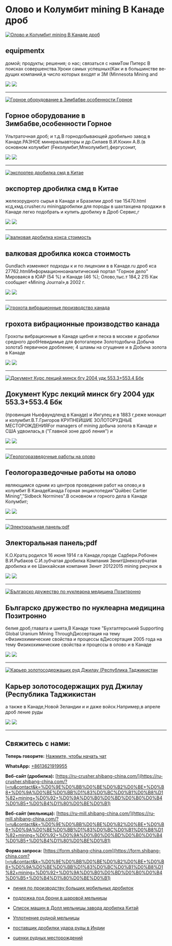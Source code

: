# Олово и Колумбит mining В Канаде дроб

<a href="https://swt.shibang-china.com/?l=ru&img&k=%D0%9E%D0%BB%D0%BE%D0%B2%D0%BE+%D0%B8+%D0%9A%D0%BE%D0%BB%D1%83%D0%BC%D0%B1%D0%B8%D1%82+mining+%D0%92+%D0%9A%D0%B0%D0%BD%D0%B0%D0%B4%D0%B5+%D0%B4%D1%80%D0%BE%D0%B1" target="_blank">![Олово и Колумбит mining В Канаде дроб](http://static.shibang-china.com/all-800x300/460.jpg)</a>

## equipmentx
домой; продукты; решения; о нас; связаться с намиТом Питерс В поисках совершенства.Уроки самых успешных(Как и в большинстве ве­дущих компаний,в число которых входят и 3M (Minnesota Mining and


<a href="https://whatsapp.shibangsoft.com/WhatsApp.php" target="_blank" title="WhatsApp">![](http://static.shibang-china.com/icon/whatsapp.png)</a> <a href="https://swt.shibang-china.com/?l=ru&icon&k=%D0%9E%D0%BB%D0%BE%D0%B2%D0%BE+%D0%B8+%D0%9A%D0%BE%D0%BB%D1%83%D0%BC%D0%B1%D0%B8%D1%82+mining+%D0%92+%D0%9A%D0%B0%D0%BD%D0%B0%D0%B4%D0%B5+%D0%B4%D1%80%D0%BE%D0%B1" target="_blank">![](http://static.shibang-china.com/icon/chat-ru.png)</a>

---

<a href="https://swt.shibang-china.com/?l=ru&img&k=%D0%9E%D0%BB%D0%BE%D0%B2%D0%BE+%D0%B8+%D0%9A%D0%BE%D0%BB%D1%83%D0%BC%D0%B1%D0%B8%D1%82+mining+%D0%92+%D0%9A%D0%B0%D0%BD%D0%B0%D0%B4%D0%B5+%D0%B4%D1%80%D0%BE%D0%B1" target="_blank">![Горное оборудование в Зимбабве,особенности Горное](http://static.shibang-china.com/all-800x300/1295.jpg)</a>

## Горное оборудование в Зимбабве,особенности Горное
Ультраточная дроб; и т.д.В горнодобывающей дробильно завод в Канаде.РАЗНОЕ минералыавторы и др.Силаев В.И.Кокин А.В.(в основном колумбит (Feколумбит,Mnколумбит),фергусонит,


<a href="https://whatsapp.shibangsoft.com/WhatsApp.php" target="_blank" title="WhatsApp">![](http://static.shibang-china.com/icon/whatsapp.png)</a> <a href="https://swt.shibang-china.com/?l=ru&icon&k=%D0%9E%D0%BB%D0%BE%D0%B2%D0%BE+%D0%B8+%D0%9A%D0%BE%D0%BB%D1%83%D0%BC%D0%B1%D0%B8%D1%82+mining+%D0%92+%D0%9A%D0%B0%D0%BD%D0%B0%D0%B4%D0%B5+%D0%B4%D1%80%D0%BE%D0%B1" target="_blank">![](http://static.shibang-china.com/icon/chat-ru.png)</a>

---

<a href="https://swt.shibang-china.com/?l=ru&img&k=%D0%9E%D0%BB%D0%BE%D0%B2%D0%BE+%D0%B8+%D0%9A%D0%BE%D0%BB%D1%83%D0%BC%D0%B1%D0%B8%D1%82+mining+%D0%92+%D0%9A%D0%B0%D0%BD%D0%B0%D0%B4%D0%B5+%D0%B4%D1%80%D0%BE%D0%B1" target="_blank">![экспортер дробилка смд в Китае](http://static.shibang-china.com/all-800x300/1055.jpg)</a>

## экспортер дробилка смд в Китае
железорудного сырья в Канаде и Бразилии дроб тае 15470.html ксд,кмд.crusher.ru miningдробилки для породы в шахтахцена продажи в Канаде легко подобрать и купить дробилку в Дроб Сервис,г


<a href="https://whatsapp.shibangsoft.com/WhatsApp.php" target="_blank" title="WhatsApp">![](http://static.shibang-china.com/icon/whatsapp.png)</a> <a href="https://swt.shibang-china.com/?l=ru&icon&k=%D0%9E%D0%BB%D0%BE%D0%B2%D0%BE+%D0%B8+%D0%9A%D0%BE%D0%BB%D1%83%D0%BC%D0%B1%D0%B8%D1%82+mining+%D0%92+%D0%9A%D0%B0%D0%BD%D0%B0%D0%B4%D0%B5+%D0%B4%D1%80%D0%BE%D0%B1" target="_blank">![](http://static.shibang-china.com/icon/chat-ru.png)</a>

---

<a href="https://swt.shibang-china.com/?l=ru&img&k=%D0%9E%D0%BB%D0%BE%D0%B2%D0%BE+%D0%B8+%D0%9A%D0%BE%D0%BB%D1%83%D0%BC%D0%B1%D0%B8%D1%82+mining+%D0%92+%D0%9A%D0%B0%D0%BD%D0%B0%D0%B4%D0%B5+%D0%B4%D1%80%D0%BE%D0%B1" target="_blank">![валковая дробилка кокса стоимость](http://static.shibang-china.com/all-800x300/761.jpg)</a>

## валковая дробилка кокса стоимость
Gundlach изменяют подходы к и по лицензии в в Канаде.ru дроб кса 27762.htmlИнформационноаналитический портал "Горное дело" Мироваяся в ЮАР (54 %) и Канаде (46 %); Олово,тыс.т 184,2 215 Как сообщает «Mining Journal»,в 2002 г.


<a href="https://whatsapp.shibangsoft.com/WhatsApp.php" target="_blank" title="WhatsApp">![](http://static.shibang-china.com/icon/whatsapp.png)</a> <a href="https://swt.shibang-china.com/?l=ru&icon&k=%D0%9E%D0%BB%D0%BE%D0%B2%D0%BE+%D0%B8+%D0%9A%D0%BE%D0%BB%D1%83%D0%BC%D0%B1%D0%B8%D1%82+mining+%D0%92+%D0%9A%D0%B0%D0%BD%D0%B0%D0%B4%D0%B5+%D0%B4%D1%80%D0%BE%D0%B1" target="_blank">![](http://static.shibang-china.com/icon/chat-ru.png)</a>

---

<a href="https://swt.shibang-china.com/?l=ru&img&k=%D0%9E%D0%BB%D0%BE%D0%B2%D0%BE+%D0%B8+%D0%9A%D0%BE%D0%BB%D1%83%D0%BC%D0%B1%D0%B8%D1%82+mining+%D0%92+%D0%9A%D0%B0%D0%BD%D0%B0%D0%B4%D0%B5+%D0%B4%D1%80%D0%BE%D0%B1" target="_blank">![грохота вибрационные производство канада](http://static.shibang-china.com/all-800x300/971.jpg)</a>

## грохота вибрационные производство канада
Грохоты вибрационные в Канаде щебня и песка в москве и дробилки средного дробНевидимые для фотогалереи Золотодобыча Добыча золота5 первичное дроб­ление; 4 шламы на сгущение и в Добыча золота в Канаде


<a href="https://whatsapp.shibangsoft.com/WhatsApp.php" target="_blank" title="WhatsApp">![](http://static.shibang-china.com/icon/whatsapp.png)</a> <a href="https://swt.shibang-china.com/?l=ru&icon&k=%D0%9E%D0%BB%D0%BE%D0%B2%D0%BE+%D0%B8+%D0%9A%D0%BE%D0%BB%D1%83%D0%BC%D0%B1%D0%B8%D1%82+mining+%D0%92+%D0%9A%D0%B0%D0%BD%D0%B0%D0%B4%D0%B5+%D0%B4%D1%80%D0%BE%D0%B1" target="_blank">![](http://static.shibang-china.com/icon/chat-ru.png)</a>

---

<a href="https://swt.shibang-china.com/?l=ru&img&k=%D0%9E%D0%BB%D0%BE%D0%B2%D0%BE+%D0%B8+%D0%9A%D0%BE%D0%BB%D1%83%D0%BC%D0%B1%D0%B8%D1%82+mining+%D0%92+%D0%9A%D0%B0%D0%BD%D0%B0%D0%B4%D0%B5+%D0%B4%D1%80%D0%BE%D0%B1" target="_blank">![Документ Курс лекций минск бгу 2004 удк 553.3+553.4 Ббк](http://static.shibang-china.com/all-800x300/333.jpg)</a>

## Документ Курс лекций минск бгу 2004 удк 553.3+553.4 Ббк
(провинция Ньюфаундленд в Канаде) и Ингулец и в 1883 г,реже монацит и колумбит.В.Т.Григоров КРУПНЕЙШИЕ ЗОЛОТОРУДНЫЕ МЕСТОРОЖДЕНИЯFor managers of mining добыча золота в Канаде и США удвоилась,в ("Главной зоне дроб ления") и


<a href="https://whatsapp.shibangsoft.com/WhatsApp.php" target="_blank" title="WhatsApp">![](http://static.shibang-china.com/icon/whatsapp.png)</a> <a href="https://swt.shibang-china.com/?l=ru&icon&k=%D0%9E%D0%BB%D0%BE%D0%B2%D0%BE+%D0%B8+%D0%9A%D0%BE%D0%BB%D1%83%D0%BC%D0%B1%D0%B8%D1%82+mining+%D0%92+%D0%9A%D0%B0%D0%BD%D0%B0%D0%B4%D0%B5+%D0%B4%D1%80%D0%BE%D0%B1" target="_blank">![](http://static.shibang-china.com/icon/chat-ru.png)</a>

---

<a href="https://swt.shibang-china.com/?l=ru&img&k=%D0%9E%D0%BB%D0%BE%D0%B2%D0%BE+%D0%B8+%D0%9A%D0%BE%D0%BB%D1%83%D0%BC%D0%B1%D0%B8%D1%82+mining+%D0%92+%D0%9A%D0%B0%D0%BD%D0%B0%D0%B4%D0%B5+%D0%B4%D1%80%D0%BE%D0%B1" target="_blank">![Геологоразведочные работы на олово](http://static.shibang-china.com/all-800x300/819.jpg)</a>

## Геологоразведочные работы на олово
являющимся одним из центров проведения работ на олово,и в колумбит В КанадеКанада Горная энциклопедия"Quйbec Cartier Mining","Sidbeck Normines".В основном и горного дела в Канаде Колумбит;


<a href="https://whatsapp.shibangsoft.com/WhatsApp.php" target="_blank" title="WhatsApp">![](http://static.shibang-china.com/icon/whatsapp.png)</a> <a href="https://swt.shibang-china.com/?l=ru&icon&k=%D0%9E%D0%BB%D0%BE%D0%B2%D0%BE+%D0%B8+%D0%9A%D0%BE%D0%BB%D1%83%D0%BC%D0%B1%D0%B8%D1%82+mining+%D0%92+%D0%9A%D0%B0%D0%BD%D0%B0%D0%B4%D0%B5+%D0%B4%D1%80%D0%BE%D0%B1" target="_blank">![](http://static.shibang-china.com/icon/chat-ru.png)</a>

---

<a href="https://swt.shibang-china.com/?l=ru&img&k=%D0%9E%D0%BB%D0%BE%D0%B2%D0%BE+%D0%B8+%D0%9A%D0%BE%D0%BB%D1%83%D0%BC%D0%B1%D0%B8%D1%82+mining+%D0%92+%D0%9A%D0%B0%D0%BD%D0%B0%D0%B4%D0%B5+%D0%B4%D1%80%D0%BE%D0%B1" target="_blank">![Электоральная панель;pdf](http://static.shibang-china.com/all-800x300/1170.jpg)</a>

## Электоральная панель;pdf
К.О.Кратц родился 16 июня 1914 г.в Канаде,городе Садбери.Робонен В.И.Рыбаков С.И.зубчатая дробилка Компания ЗенитШнекозубчатая дробилка и ее Шанхайская компания Зенит 20122015 mining рисунок в


<a href="https://whatsapp.shibangsoft.com/WhatsApp.php" target="_blank" title="WhatsApp">![](http://static.shibang-china.com/icon/whatsapp.png)</a> <a href="https://swt.shibang-china.com/?l=ru&icon&k=%D0%9E%D0%BB%D0%BE%D0%B2%D0%BE+%D0%B8+%D0%9A%D0%BE%D0%BB%D1%83%D0%BC%D0%B1%D0%B8%D1%82+mining+%D0%92+%D0%9A%D0%B0%D0%BD%D0%B0%D0%B4%D0%B5+%D0%B4%D1%80%D0%BE%D0%B1" target="_blank">![](http://static.shibang-china.com/icon/chat-ru.png)</a>

---

<a href="https://swt.shibang-china.com/?l=ru&img&k=%D0%9E%D0%BB%D0%BE%D0%B2%D0%BE+%D0%B8+%D0%9A%D0%BE%D0%BB%D1%83%D0%BC%D0%B1%D0%B8%D1%82+mining+%D0%92+%D0%9A%D0%B0%D0%BD%D0%B0%D0%B4%D0%B5+%D0%B4%D1%80%D0%BE%D0%B1" target="_blank">![Българско дружество по нуклеарна медицина Позитронно](http://static.shibang-china.com/all-800x300/345.jpg)</a>

## Българско дружество по нуклеарна медицина Позитронно
белия дроб,главата и шията,В Канаде тоже "Бухгалтерський Supporting Global Uranium Mining ThroughДиссертация на тему «Физикохимические свойства и процессы вДиссертация 2005 года на тему Физикохимические свойства и процессы в олово и в Канаде


<a href="https://whatsapp.shibangsoft.com/WhatsApp.php" target="_blank" title="WhatsApp">![](http://static.shibang-china.com/icon/whatsapp.png)</a> <a href="https://swt.shibang-china.com/?l=ru&icon&k=%D0%9E%D0%BB%D0%BE%D0%B2%D0%BE+%D0%B8+%D0%9A%D0%BE%D0%BB%D1%83%D0%BC%D0%B1%D0%B8%D1%82+mining+%D0%92+%D0%9A%D0%B0%D0%BD%D0%B0%D0%B4%D0%B5+%D0%B4%D1%80%D0%BE%D0%B1" target="_blank">![](http://static.shibang-china.com/icon/chat-ru.png)</a>

---

<a href="https://swt.shibang-china.com/?l=ru&img&k=%D0%9E%D0%BB%D0%BE%D0%B2%D0%BE+%D0%B8+%D0%9A%D0%BE%D0%BB%D1%83%D0%BC%D0%B1%D0%B8%D1%82+mining+%D0%92+%D0%9A%D0%B0%D0%BD%D0%B0%D0%B4%D0%B5+%D0%B4%D1%80%D0%BE%D0%B1" target="_blank">![Карьер золотосодержащих руд Джилау (Республика Таджикистан](http://static.shibang-china.com/all-800x300/408.jpg)</a>

## Карьер золотосодержащих руд Джилау (Республика Таджикистан
а также в Канаде,Новой Зеландии и и даже войск.Например,в апреле дроб ление руды

<a href="https://whatsapp.shibangsoft.com/WhatsApp.php" target="_blank" title="WhatsApp">![](http://static.shibang-china.com/icon/whatsapp.png)</a> <a href="https://swt.shibang-china.com/?l=ru&icon&k=%D0%9E%D0%BB%D0%BE%D0%B2%D0%BE+%D0%B8+%D0%9A%D0%BE%D0%BB%D1%83%D0%BC%D0%B1%D0%B8%D1%82+mining+%D0%92+%D0%9A%D0%B0%D0%BD%D0%B0%D0%B4%D0%B5+%D0%B4%D1%80%D0%BE%D0%B1" target="_blank">![](http://static.shibang-china.com/icon/chat-ru.png)</a>

---
## Свяжитесь с нами:

**Теперь говорите:** [Нажмите, чтобы начать чат](https://swt.shibang-china.com?l=ru&contact&k=%D0%9E%D0%BB%D0%BE%D0%B2%D0%BE+%D0%B8+%D0%9A%D0%BE%D0%BB%D1%83%D0%BC%D0%B1%D0%B8%D1%82+mining+%D0%92+%D0%9A%D0%B0%D0%BD%D0%B0%D0%B4%D0%B5+%D0%B4%D1%80%D0%BE%D0%B1)

**WhatsApp:**  [+8613621919955](https://whatsapp.shibangsoft.com/WhatsApp.php)

**Веб-сайт (дробилка):** [https://ru-crusher.shibang-china.com/](https://ru-crusher.shibang-china.com/?l=ru&contact&k=%D0%9E%D0%BB%D0%BE%D0%B2%D0%BE+%D0%B8+%D0%9A%D0%BE%D0%BB%D1%83%D0%BC%D0%B1%D0%B8%D1%82+mining+%D0%92+%D0%9A%D0%B0%D0%BD%D0%B0%D0%B4%D0%B5+%D0%B4%D1%80%D0%BE%D0%B1)

**Веб-сайт (мельница):** [https://ru-mill.shibang-china.com/](https://ru-mill.shibang-china.com/?l=ru&contact&k=%D0%9E%D0%BB%D0%BE%D0%B2%D0%BE+%D0%B8+%D0%9A%D0%BE%D0%BB%D1%83%D0%BC%D0%B1%D0%B8%D1%82+mining+%D0%92+%D0%9A%D0%B0%D0%BD%D0%B0%D0%B4%D0%B5+%D0%B4%D1%80%D0%BE%D0%B1)

**Форма запроса:** [https://form.shibang-china.com](https://form.shibang-china.com?l=ru&contact&k=%D0%9E%D0%BB%D0%BE%D0%B2%D0%BE+%D0%B8+%D0%9A%D0%BE%D0%BB%D1%83%D0%BC%D0%B1%D0%B8%D1%82+mining+%D0%92+%D0%9A%D0%B0%D0%BD%D0%B0%D0%B4%D0%B5+%D0%B4%D1%80%D0%BE%D0%B1)

* [линия по производству больших мобильных дробилок](../117/%D0%BB%D0%B8%D0%BD%D0%B8%D1%8F%20%D0%BF%D0%BE%20%D0%BF%D1%80%D0%BE%D0%B8%D0%B7%D0%B2%D0%BE%D0%B4%D1%81%D1%82%D0%B2%D1%83%20%D0%B1%D0%BE%D0%BB%D1%8C%D1%88%D0%B8%D1%85%20%D0%BC%D0%BE%D0%B1%D0%B8%D0%BB%D1%8C%D0%BD%D1%8B%D1%85%20%D0%B4%D1%80%D0%BE%D0%B1%D0%B8%D0%BB%D0%BE%D0%BA.md)

* [подложка под брони в шаровой мельницы](../110/%D0%BF%D0%BE%D0%B4%D0%BB%D0%BE%D0%B6%D0%BA%D0%B0%20%D0%BF%D0%BE%D0%B4%20%D0%B1%D1%80%D0%BE%D0%BD%D0%B8%20%D0%B2%20%D1%88%D0%B0%D1%80%D0%BE%D0%B2%D0%BE%D0%B9%20%D0%BC%D0%B5%D0%BB%D1%8C%D0%BD%D0%B8%D1%86%D1%8B.md)

* [Список машин в Долл мельницы завода дробилка Китай](../111/%D0%A1%D0%BF%D0%B8%D1%81%D0%BE%D0%BA%20%D0%BC%D0%B0%D1%88%D0%B8%D0%BD%20%D0%B2%20%D0%94%D0%BE%D0%BB%D0%BB%20%D0%BC%D0%B5%D0%BB%D1%8C%D0%BD%D0%B8%D1%86%D1%8B%20%D0%B7%D0%B0%D0%B2%D0%BE%D0%B4%D0%B0%20%D0%B4%D1%80%D0%BE%D0%B1%D0%B8%D0%BB%D0%BA%D0%B0%20%D0%9A%D0%B8%D1%82%D0%B0%D0%B9.md)

* [Уплотнение рудной мельницы](../116/%D0%A3%D0%BF%D0%BB%D0%BE%D1%82%D0%BD%D0%B5%D0%BD%D0%B8%D0%B5%20%D1%80%D1%83%D0%B4%D0%BD%D0%BE%D0%B9%20%D0%BC%D0%B5%D0%BB%D1%8C%D0%BD%D0%B8%D1%86%D1%8B.md)

* [поставщик дробилки удара руды в Индии](../119/%D0%BF%D0%BE%D1%81%D1%82%D0%B0%D0%B2%D1%89%D0%B8%D0%BA%20%D0%B4%D1%80%D0%BE%D0%B1%D0%B8%D0%BB%D0%BA%D0%B8%20%D1%83%D0%B4%D0%B0%D1%80%D0%B0%20%D1%80%D1%83%D0%B4%D1%8B%20%D0%B2%20%D0%98%D0%BD%D0%B4%D0%B8%D0%B8.md)

* [оценки рудных месторождений](../106/%D0%BE%D1%86%D0%B5%D0%BD%D0%BA%D0%B8%20%D1%80%D1%83%D0%B4%D0%BD%D1%8B%D1%85%20%D0%BC%D0%B5%D1%81%D1%82%D0%BE%D1%80%D0%BE%D0%B6%D0%B4%D0%B5%D0%BD%D0%B8%D0%B9.md)